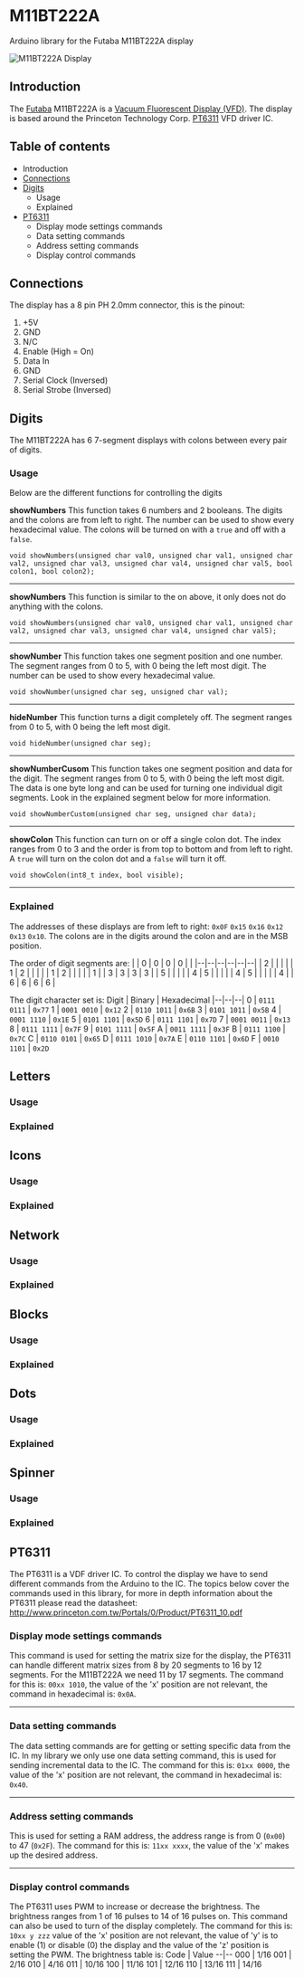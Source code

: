 
# M11BT222A
Arduino library for the Futaba M11BT222A display

![M11BT222A Display](https://repository-images.githubusercontent.com/326003214/beaef400-4c55-11eb-85aa-29c629da7963)

## Introduction
The [Futaba](http://www.futaba.co.jp/en/display/vfd/) M11BT222A is a [Vacuum Fluorescent Display (VFD)](https://en.wikipedia.org/wiki/Vacuum_fluorescent_display). The display is based around the Princeton Technology Corp. [PT6311](http://www.princeton.com.tw/Portals/0/Product/PT6311_10.pdf) VFD driver IC.

##  Table of contents

 - Introduction
 - [Connections](/#Connections)
 - [Digits](/#Digits)
	 - Usage
	 - Explained
- [PT6311](/#PT6311)
  - Display mode settings commands
  - Data setting commands
  - Address setting commands
  - Display control commands

## Connections
The display has a 8 pin PH 2.0mm connector, this is the pinout: 

1. +5V
2. GND
3. N/C
4. Enable (High = On)
5. Data In
6. GND
7. Serial Clock (Inversed)
8. Serial Strobe (Inversed)

## Digits
The M11BT222A has 6 7-segment displays with colons between every pair of digits. 

### Usage
Below are the different functions for controlling the digits

**showNumbers**
This function takes 6 numbers and 2 booleans. The digits and the colons are from left to right. The number can be used to show every hexadecimal value. The colons will be turned on with a  `true` and off with a `false`.

`void showNumbers(unsigned char val0, unsigned char val1, unsigned char val2, unsigned char val3, unsigned char val4, unsigned char val5, bool colon1, bool colon2);`

---
**showNumbers**
This function is similar to the on above, it only does not do anything with the colons. 

`void showNumbers(unsigned char val0, unsigned char val1, unsigned char val2, unsigned char val3, unsigned char val4, unsigned char val5);`

---
**showNumber**
This function takes one segment position and one number. The segment ranges from 0 to 5, with 0 being the left most digit. The number can be used to show every hexadecimal value.

`void showNumber(unsigned char seg, unsigned char val);`

---
**hideNumber**
This function turns a digit completely off. The segment ranges from 0 to 5, with 0 being the left most digit. 

`void hideNumber(unsigned char seg);`

---
**showNumberCusom**
This function takes one segment position and data for the digit. The segment ranges from 0 to 5, with 0 being the left most digit. The data is one byte long and can be used for turning one individual digit segments. Look in the explained segment below for more information.

`void showNumberCustom(unsigned char seg, unsigned char data);`

---
**showColon**
This function can turn on or off a single colon dot. The index ranges from 0 to 3 and the order is from top to bottom and from left to right. A `true` will turn on the colon dot and a `false` will turn it off.

`void showColon(int8_t index, bool visible);`

---
### Explained
The addresses of these displays are from left to right: `0x0F` `0x15` `0x16` `0x12` `0x13` `0x10`. The colons are in the digits around the colon and are in the MSB position.

The order of digit segments are:
| | 0 | 0 | 0 | 0 | |
|--|--|--|--|--|--|
| 2 |  |  |  |  | 1
| 2 |  |  |  |  | 1
| 2 |  |  |  |  | 1
| | 3 | 3 | 3 | 3 | 
| 5 |  |  |  |  | 4
| 5 |  |  |  |  | 4
| 5 |  |  |  |  | 4
| | 6 | 6 | 6 | 6 |

The digit character set is:
Digit | Binary | Hexadecimal
|--|--|--|
0 | `0111 0111` |  `0x77`
1 | `0001 0010` |  `0x12`
2 | `0110 1011` |  `0x6B`
3 | `0101 1011` |  `0x5B`
4 | `0001 1110` |  `0x1E`
5 | `0101 1101` |  `0x5D`
6 | `0111 1101` |  `0x7D`
7 | `0001 0011` |  `0x13`
8 | `0111 1111` |  `0x7F`
9 | `0101 1111` |  `0x5F`
A | `0011 1111` |  `0x3F`
B | `0111 1100` |  `0x7C`
C | `0110 0101` |  `0x65`
D | `0111 1010` |  `0x7A`
E | `0110 1101` |  `0x6D`
F | `0010 1101` |  `0x2D`

## Letters

### Usage

### Explained

## Icons

### Usage

### Explained

## Network 

### Usage

### Explained

## Blocks

### Usage

### Explained

## Dots

### Usage

### Explained

## Spinner

### Usage

### Explained


## PT6311
The PT6311 is a VDF driver IC. To control the display we have to send different commands from the Arduino to the IC. The topics below cover the commands used in this library, for more in depth information about the PT6311 please read the datasheet: http://www.princeton.com.tw/Portals/0/Product/PT6311_10.pdf

### Display mode settings commands
This command is used for setting the matrix size for the display, the PT6311 can handle different matrix sizes from 8 by 20 segments to 16 by 12 segments. For the M11BT222A we need 11 by 17 segments. The command for this is: `00xx 1010`, the value of the 'x' position are not relevant, the command in hexadecimal is: `0x0A`.

---
### Data setting commands
The data setting commands are for getting or setting specific data from the IC. In my library we only use one data setting command, this is used for sending incremental data to the IC. The command for this is: `01xx 0000`, the value of the 'x' position are not relevant, the command in hexadecimal is: `0x40`.

---
### Address setting commands
This is used for setting a RAM address, the address range is from 0 (`0x00`) to 47 (`0x2F`). The command for this is: `11xx xxxx`, the value of the 'x' makes up the desired address. 

---
### Display control commands
The PT6311 uses PWM to increase or decrease the brightness. The brightness ranges from 1 of 16 pulses to 14 of 16 pulses on. This command can also be used to turn of the display completely. The command for this is: `10xx y zzz` value of the 'x' position are not relevant, the value of 'y' is to enable (1) or disable (0) the display and the value of the 'z' position is setting the PWM. The brightness table is:
Code | Value
--|--
000 | 1/16
001 | 2/16
010 | 4/16
011 | 10/16
100 | 11/16
101 | 12/16
110 | 13/16
111 | 14/16
